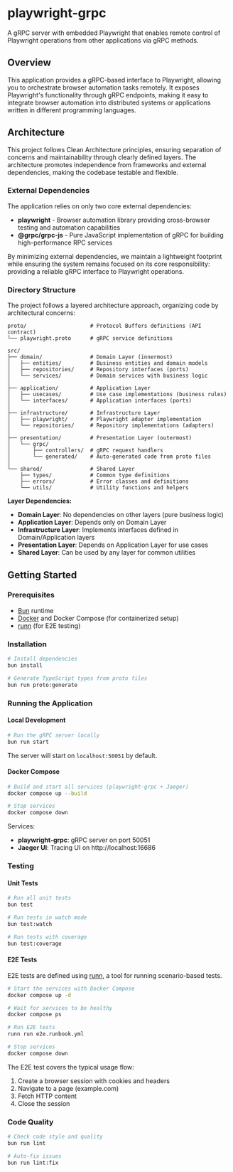 # playwright-grpc

A gRPC server with embedded Playwright that enables remote control of Playwright operations from other applications via gRPC methods.

## Overview

This application provides a gRPC-based interface to Playwright, allowing you to orchestrate browser automation tasks remotely. It exposes Playwright's functionality through gRPC endpoints, making it easy to integrate browser automation into distributed systems or applications written in different programming languages.

## Architecture

This project follows Clean Architecture principles, ensuring separation of concerns and maintainability through clearly defined layers. The architecture promotes independence from frameworks and external dependencies, making the codebase testable and flexible.

### External Dependencies

The application relies on only two core external dependencies:

- **playwright** - Browser automation library providing cross-browser testing and automation capabilities
- **@grpc/grpc-js** - Pure JavaScript implementation of gRPC for building high-performance RPC services

By minimizing external dependencies, we maintain a lightweight footprint while ensuring the system remains focused on its core responsibility: providing a reliable gRPC interface to Playwright operations.

### Directory Structure

The project follows a layered architecture approach, organizing code by architectural concerns:

```
proto/                    # Protocol Buffers definitions (API contract)
└── playwright.proto      # gRPC service definitions

src/
├── domain/               # Domain Layer (innermost)
│   ├── entities/         # Business entities and domain models
│   ├── repositories/     # Repository interfaces (ports)
│   └── services/         # Domain services with business logic
│
├── application/          # Application Layer
│   ├── usecases/         # Use case implementations (business rules)
│   └── interfaces/       # Application interfaces (ports)
│
├── infrastructure/       # Infrastructure Layer
│   ├── playwright/       # Playwright adapter implementation
│   └── repositories/     # Repository implementations (adapters)
│
├── presentation/         # Presentation Layer (outermost)
│   └── grpc/
│       ├── controllers/  # gRPC request handlers
│       └── generated/    # Auto-generated code from proto files
│
└── shared/               # Shared Layer
    ├── types/            # Common type definitions
    ├── errors/           # Error classes and definitions
    └── utils/            # Utility functions and helpers
```

**Layer Dependencies:**
- **Domain Layer**: No dependencies on other layers (pure business logic)
- **Application Layer**: Depends only on Domain Layer
- **Infrastructure Layer**: Implements interfaces defined in Domain/Application layers
- **Presentation Layer**: Depends on Application Layer for use cases
- **Shared Layer**: Can be used by any layer for common utilities

## Getting Started

### Prerequisites

- [Bun](https://bun.sh/) runtime
- [Docker](https://www.docker.com/) and Docker Compose (for containerized setup)
- [runn](https://github.com/k1LoW/runn) (for E2E testing)

### Installation

```bash
# Install dependencies
bun install

# Generate TypeScript types from proto files
bun run proto:generate
```

### Running the Application

#### Local Development

```bash
# Run the gRPC server locally
bun run start
```

The server will start on `localhost:50051` by default.

#### Docker Compose

```bash
# Build and start all services (playwright-grpc + Jaeger)
docker compose up --build

# Stop services
docker compose down
```

Services:
- **playwright-grpc**: gRPC server on port 50051
- **Jaeger UI**: Tracing UI on http://localhost:16686

### Testing

#### Unit Tests

```bash
# Run all unit tests
bun test

# Run tests in watch mode
bun test:watch

# Run tests with coverage
bun test:coverage
```

#### E2E Tests

E2E tests are defined using [runn](https://github.com/k1LoW/runn), a tool for running scenario-based tests.

```bash
# Start the services with Docker Compose
docker compose up -d

# Wait for services to be healthy
docker compose ps

# Run E2E tests
runn run e2e.runbook.yml

# Stop services
docker compose down
```

The E2E test covers the typical usage flow:
1. Create a browser session with cookies and headers
2. Navigate to a page (example.com)
3. Fetch HTTP content
4. Close the session

### Code Quality

```bash
# Check code style and quality
bun run lint

# Auto-fix issues
bun run lint:fix
```
